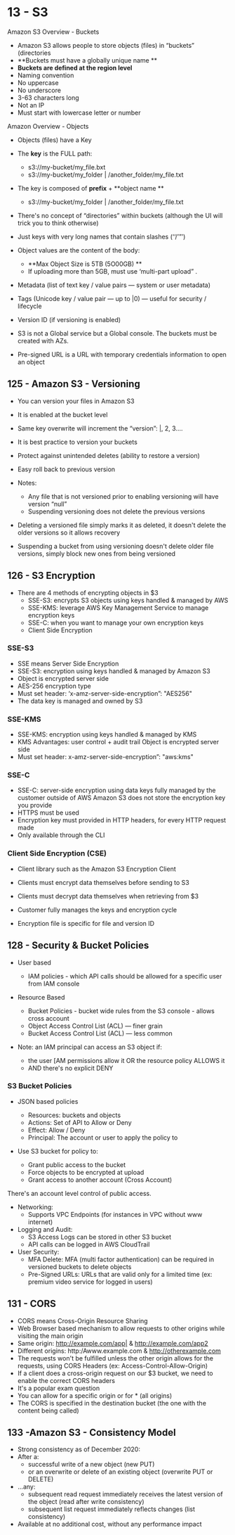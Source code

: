 # 13 - S3

Amazon S3 Overview - Buckets

* Amazon S3 allows people to store objects (files) in “buckets” (directories 
* **Buckets must have a globally unique name **
* **Buckets are defined at the region level**
* Naming convention 
* No uppercase 
* No underscore 
* 3-63 characters long 
* Not an IP 
* Must start with lowercase letter or number

Amazon Overview - Objects

* Objects (files) have a Key
* The **key** is the FULL path: 
  * s3://my-bucket/my_file.bxt 
  * s3://my-bucket/my_folder | /another_folder/my_file.txt
* The key is composed of **prefix** + **object name **
  * s3://my-bucket/my_folder | /another_folder/my_file.txt
* There's no concept of “directories” within buckets (although the UI will trick you to think otherwise)
* Just keys with very long names that contain slashes (‘‘/’”’)

* Object values are the content of the body: 
  * **Max Object Size is 5TB (5O00GB) **
  * If uploading more than 5GB, must use ‘multi-part upload” .

* Metadata (list of text key / value pairs — system or user metadata) 
* Tags (Unicode key / value pair — up to |0) — useful for security / lifecycle
* Version ID (if versioning is enabled)

* S3 is not a Global service but a Global console. The buckets must be created with AZs.
* Pre-signed URL is a URL with temporary credentials information to open an object


## 125 - Amazon S3 - Versioning

* You can version your files in Amazon S3
* It is enabled at the bucket level

* Same key overwrite will increment the “version”: |, 2, 3.... 
* It is best practice to version your buckets
* Protect against unintended deletes (ability to restore a version) 
* Easy roll back to previous version
* Notes:
  * Any file that is not versioned prior to enabling versioning will have version “null” 
  * Suspending versioning does not delete the previous versions
* Deleting a versioned file simply marks it as deleted, it doesn't delete the older versions so it allows recovery
* Suspending a bucket from using versioning doesn't delete older file versions, simply block new ones from being versioned

## 126 - S3 Encryption

* There are 4 methods of encrypting objects in $3
  * SSE-S3: encrypts S3 objects using keys handled & managed by AWS
  * SSE-KMS: leverage AWS Key Management Service to manage encryption keys
  * SSE-C: when you want to manage your own encryption keys
  * Client Side Encryption

### SSE-S3
* SSE means Server Side Encryption
* SSE-S3: encryption using keys handled & managed by Amazon S3 
* Object is encrypted server side
* AES-256 encryption type
* Must set header: ‘x-amz-server-side-encryption”: "AES256"
* The data key is managed and owned by S3

### SSE-KMS
* SSE-KMS: encryption using keys handled & managed by KMS 
* KMS Advantages: user control + audit trail Object is encrypted server side
* Must set header: x-amz-server-side-encryption”: "aws:kms"

### SSE-C
* SSE-C: server-side encryption using data keys fully managed by the customer outside of AWS Amazon S3 does not store the encryption key you provide
* HTTPS must be used
* Encryption key must provided in HTTP headers, for every HTTP request made
* Only available through the CLI


### Client Side Encryption (CSE)

* Client library such as the Amazon S3 Encryption Client
* Clients must encrypt data themselves before sending to S3
* Clients must decrypt data themselves when retrieving from $3 
* Customer fully manages the keys and encryption cycle


* Encryption file is specific for file and version ID

## 128 - Security & Bucket Policies

* User based 
  * IAM policies - which API calls should be allowed for a specific user from IAM console
* Resource Based 
  * Bucket Policies - bucket wide rules from the S3 console - allows cross account 
  * Object Access Control List (ACL) — finer grain 
  * Bucket Access Control List (ACL) — less common

* Note: an IAM principal can access an S3 object if:
  * the user [AM permissions allow it OR the resource policy ALLOWS it 
  * AND there's no explicit DENY

### S3 Bucket Policies

* JSON based policies 
  * Resources: buckets and objects 
  * Actions: Set of API to Allow or Deny 
  * Effect: Allow / Deny
  * Principal: The account or user to apply the policy to

* Use S3 bucket for policy to: 
  * Grant public access to the bucket 
  * Force objects to be encrypted at upload
  * Grant access to another account (Cross Account)

There's an account level control of public access.

* Networking:
  * Supports VPC Endpoints (for instances in VPC without www internet) 
* Logging and Audit:
  * S3 Access Logs can be stored in other S3 bucket
  * API calls can be logged in AWS CloudTrail
* User Security: 
  * MFA Delete: MFA (multi factor authentication) can be required in versioned buckets to delete objects 
  * Pre-Signed URLs: URLs that are valid only for a limited time (ex: premium video service for logged in users)

## 131 - CORS

* CORS means Cross-Origin Resource Sharing
* Web Browser based mechanism to allow requests to other origins while visiting the main origin
* Same origin: http://example.com/app| & http://example.com/app2
* Different origins: http:/Awww.example.com & http://otherexample.com
* The requests won't be fulfilled unless the other origin allows for the requests, using CORS Headers (ex: Access-Control-Allow-Origin)
* If a client does a cross-origin request on our $3 bucket, we need to enable the correct CORS headers
* It's a popular exam question 
* You can allow for a specific origin or for * (all origins)
* The CORS is specified in the destination bucket (the one with the content being called)

## 133 -Amazon S3 - Consistency Model

* Strong consistency as of December 2020: 
* After a:
  * successful write of a new object (new PUT)
  * or an overwrite or delete of an existing object (overwrite PUT or DELETE) 
* ...any:
  * subsequent read request immediately receives the latest version of the object (read after write consistency)
  * subsequent list request immediately reflects changes (list consistency)
* Available at no additional cost, without any performance impact